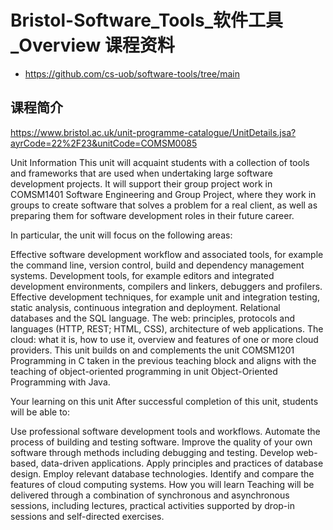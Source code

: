 # Bristol-Software_Tools_软件工具_Overview 课程资料

- <https://github.com/cs-uob/software-tools/tree/main>

## 课程简介

<https://www.bristol.ac.uk/unit-programme-catalogue/UnitDetails.jsa?ayrCode=22%2F23&unitCode=COMSM0085>

Unit Information
This unit will acquaint students with a collection of tools and frameworks that are used when undertaking large software development projects. It will support their group project work in COMSM1401 Software Engineering and Group Project, where they work in groups to create software that solves a problem for a real client, as well as preparing them for software development roles in their future career.

In particular, the unit will focus on the following areas:

Effective software development workflow and associated tools, for example the command line, version control, build and dependency management systems.
Development tools, for example editors and integrated development environments, compilers and linkers, debuggers and profilers.
Effective development techniques, for example unit and integration testing, static analysis, continuous integration and deployment.
Relational databases and the SQL language.
The web: principles, protocols and languages (HTTP, REST; HTML, CSS), architecture of web applications.
The cloud: what it is, how to use it, overview and features of one or more cloud providers.
This unit builds on and complements the unit COMSM1201 Programming in C taken in the previous teaching block and aligns with the teaching of object-oriented programming in unit Object-Oriented Programming with Java.

Your learning on this unit
After successful completion of this unit, students will be able to:

Use professional software development tools and workflows.
Automate the process of building and testing software.
Improve the quality of your own software through methods including debugging and testing.
Develop web-based, data-driven applications.
Apply principles and practices of database design.
Employ relevant database technologies.
Identify and compare the features of cloud computing systems.
How you will learn
Teaching will be delivered through a combination of synchronous and asynchronous sessions, including lectures, practical activities supported by drop-in sessions and self-directed exercises.
